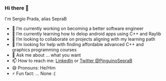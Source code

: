### Hi there 👋

I'm Sergio Prada, alias SepraB

<!--
**seprab/seprab** is a ✨ _special_ ✨ repository because its `README.md` (this file) appears on your GitHub profile.
Here are some ideas to get you started:
-->

- 🔭 I’m currently working on becoming a better software engineer
- 🌱 I’m currently learning how to delop android apps using C++ and Raylib
- 👯 I’m looking to collaborate on projects aligning with my learning path
- 🤔 I’m looking for help with finding affordable advanced C++ and graphics programming courses
- 💬 Ask me about ... what you want
- 📫 How to reach me: [LinkedIn](https://www.linkedin.com/in/seprab/) or [Twitter @PinguinoSepraB](https://twitter.com/PinguinoSepraB)
- 😄 Pronouns: He/Him
- ⚡ Fun fact: ... None :(

